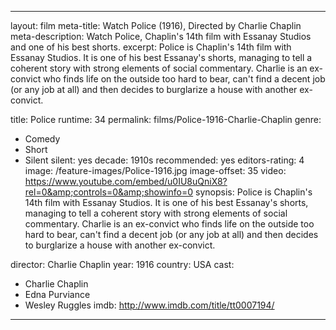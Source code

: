 ---

layout: film
meta-title: Watch Police (1916), Directed by Charlie Chaplin
meta-description: Watch Police, Chaplin's 14th film with Essanay Studios and one of his best shorts.
excerpt: Police is Chaplin's 14th film with Essanay Studios. It is one of his best Essanay's shorts, managing to tell a coherent story with strong elements of social commentary. Charlie is an ex-convict who finds life on the outside too hard to bear, can't find a decent job (or any job at all) and then decides to burglarize a house with another ex-convict.

title: Police
runtime: 34
permalink: films/Police-1916-Charlie-Chaplin
genre:
- Comedy
- Short
- Silent
silent: yes
decade: 1910s
recommended: yes
editors-rating: 4
image: /feature-images/Police-1916.jpg
image-offset: 35
video: https://www.youtube.com/embed/u0IU8uQniX8?rel=0&amp;controls=0&amp;showinfo=0
synopsis: Police is Chaplin's 14th film with Essanay Studios. It is one of his best Essanay's shorts, managing to tell a coherent story with strong elements of social commentary. Charlie is an ex-convict who finds life on the outside too hard to bear, can't find a decent job (or any job at all) and then decides to burglarize a house with another ex-convict.

director: Charlie Chaplin
year: 1916
country: USA
cast:
- Charlie Chaplin
- Edna Purviance
- Wesley Ruggles
imdb: http://www.imdb.com/title/tt0007194/

---
